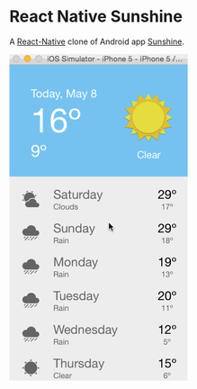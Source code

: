 React Native Sunshine
=====================

A [React-Native](https://github.com/facebook/react-native) clone of Android app [Sunshine](https://github.com/udacity/Sunshine).

![screenshot](sunshine.gif)